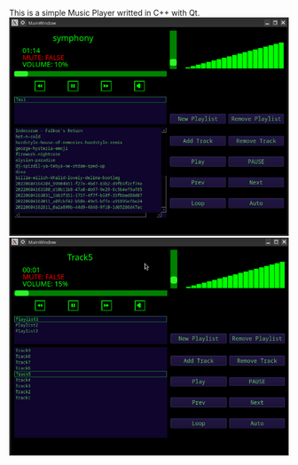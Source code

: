 This is a simple Music Player writted in C++ with Qt.
![Alt text](trackpix.png?raw=true "Optional Title")
![](https://github.com/Tomasz1306/Music_Player_C_Qt/blob/master/trackpix_gif.gif)
